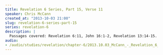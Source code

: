 ```yaml
--- 
title: Revelation 6 Series, Part 15, Verse 11
speaker: Chris McCann
created_at: "2013-10-03 21:00"
slug: revelation-6-series-part-15
series: revelation-6
description: |
  Passages covered: Revelation 6:11, John 16:1-2, Revelation 13:14-15.
audio: 
- /audio/studies/revelation/chapter-6/2013.10.03_McCann_-_Revelation_6_Series_Part_15.yaml
---
```

